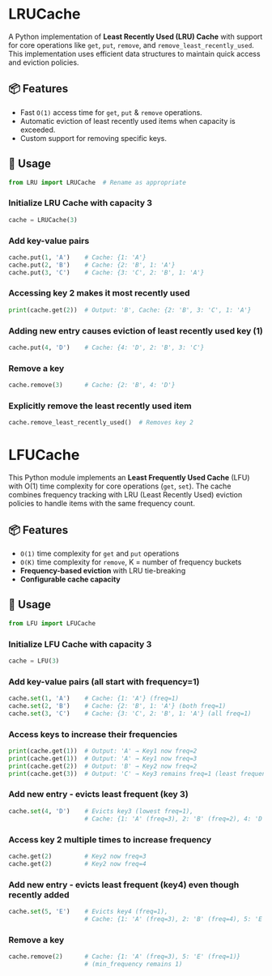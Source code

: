 # LRUCache

A Python implementation of **Least Recently Used (LRU) Cache** with support for core operations like `get`, `put`, `remove`, and `remove_least_recently_used`. This implementation uses efficient data structures to maintain quick access and eviction policies.

## 📦 Features

- Fast `O(1)` access time for `get`, `put` & `remove` operations.
- Automatic eviction of least recently used items when capacity is exceeded.
- Custom support for removing specific keys.

## 🚀 Usage

```python
from LRU import LRUCache  # Rename as appropriate
```

### Initialize LRU Cache with capacity 3
```python
cache = LRUCache(3)
```
### Add key-value pairs
```python
cache.put(1, 'A')    # Cache: {1: 'A'}
cache.put(2, 'B')    # Cache: {2: 'B', 1: 'A'}
cache.put(3, 'C')    # Cache: {3: 'C', 2: 'B', 1: 'A'}
```

### Accessing key 2 makes it most recently used
```python
print(cache.get(2))  # Output: 'B', Cache: {2: 'B', 3: 'C', 1: 'A'}
```

### Adding new entry causes eviction of least recently used key (1)
```python
cache.put(4, 'D')    # Cache: {4: 'D', 2: 'B', 3: 'C'}
```

### Remove a key
```python
cache.remove(3)      # Cache: {2: 'B', 4: 'D'}
```

### Explicitly remove the least recently used item
```python
cache.remove_least_recently_used()  # Removes key 2
```

# LFUCache

This Python module implements an **Least Frequently Used Cache** (LFU) with O(1) time complexity for core operations (`get`, `set`). The cache combines frequency tracking with LRU (Least Recently Used) eviction policies to handle items with the same frequency count.

## 📦 Features
- `O(1)` time complexity for `get` and `put` operations
- `O(K)` time complexity for `remove`, K =  number of frequency buckets
- **Frequency-based eviction** with LRU tie-breaking
- **Configurable cache capacity**

## 🚀 Usage

```python
from LFU import LFUCache
```

### Initialize LFU Cache with capacity 3
```python
cache = LFU(3)
```

### Add key-value pairs (all start with frequency=1)
```python
cache.set(1, 'A')    # Cache: {1: 'A'} (freq=1)
cache.set(2, 'B')    # Cache: {2: 'B', 1: 'A'} (both freq=1)
cache.set(3, 'C')    # Cache: {3: 'C', 2: 'B', 1: 'A'} (all freq=1)
```

### Access keys to increase their frequencies
```python
print(cache.get(1))  # Output: 'A' → Key1 now freq=2
print(cache.get(1))  # Output: 'A' → Key1 now freq=3
print(cache.get(2))  # Output: 'B' → Key2 now freq=2
print(cache.get(3))  # Output: 'C' → Key3 remains freq=1 (least frequent)
```

### Add new entry - evicts least frequent (key 3)
```python
cache.set(4, 'D')    # Evicts key3 (lowest freq=1), 
                     # Cache: {1: 'A' (freq=3), 2: 'B' (freq=2), 4: 'D' (freq=1)}
```

### Access key 2 multiple times to increase frequency
```python
cache.get(2)         # Key2 now freq=3
cache.get(2)         # Key2 now freq=4
```

### Add new entry - evicts least frequent (key4) even though recently added
```python
cache.set(5, 'E')    # Evicts key4 (freq=1), 
                     # Cache: {1: 'A' (freq=3), 2: 'B' (freq=4), 5: 'E' (freq=1)}
```

### Remove a key
```python
cache.remove(2)      # Cache: {1: 'A' (freq=3), 5: 'E' (freq=1)}
                     # (min_frequency remains 1)
```

